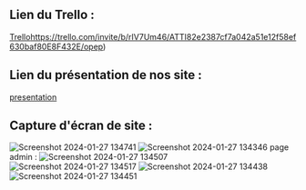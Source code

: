 
## Lien du Trello :
[Trello](https://trello.com/invite/b/rIV7Um46/ATTI82e2387cf7a042a51e12f58ef630baf80E8F432E/opep)https://trello.com/invite/b/rIV7Um46/ATTI82e2387cf7a042a51e12f58ef630baf80E8F432E/opep)

## Lien du présentation de nos site :
[presentation](https://www.canva.com/design/DAF07VWlZ-M/SUzwNc0tpxx9PJuAoovNeQ/edit?utm_content=DAF07VWlZ-M&utm_campaign=designshare&utm_medium=link2&utm_source=sharebutton)

## Capture d'écran de site :

![Screenshot 2024-01-27 134741](https://github.com/Douaa1819/opep/assets/125483549/c6f7c92b-7984-4cb7-8b45-23f28963e208)
![Screenshot 2024-01-27 134346](https://github.com/Douaa1819/opep/assets/125483549/29db9119-266a-4470-b6dd-0ee05f7a0ccf)
page admin :
![Screenshot 2024-01-27 134507](https://github.com/Douaa1819/opep/assets/125483549/c1db43f8-db3c-41ff-b3d9-c4396c70c514)
![Screenshot 2024-01-27 134517](https://github.com/Douaa1819/opep/assets/125483549/ba671c64-a86c-4b86-96b8-2e9bc051c16c)
![Screenshot 2024-01-27 134438](https://github.com/Douaa1819/opep/assets/125483549/eb535cdb-2d1f-4545-a9a9-1d3546b899d6)
![Screenshot 2024-01-27 134451](https://github.com/Douaa1819/opep/assets/125483549/97d50b35-9126-43a9-baa8-2064f2c3167d)
